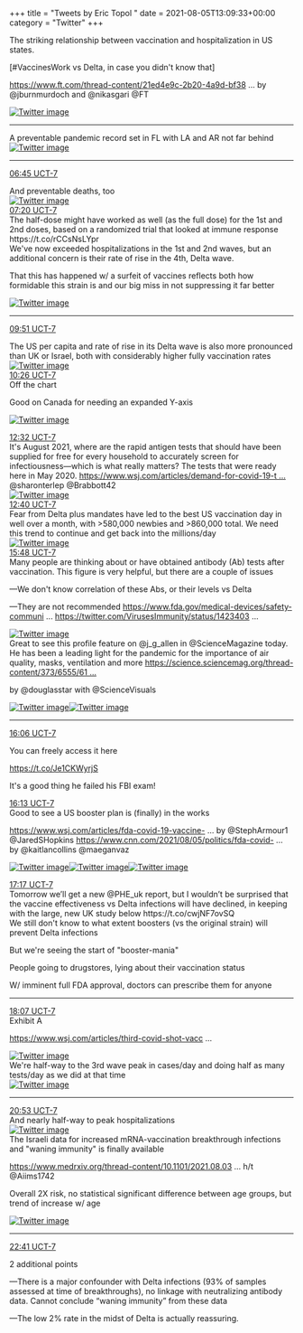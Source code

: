 +++
title = "Tweets by Eric Topol " 
date = 2021-08-05T13:09:33+00:00
category = "Twitter"
+++
<div class="thread"> 
<div class="thread-content"> 
The striking relationship between vaccination and hospitalization in US states. 

[#VaccinesWork vs Delta, in case you didn't know that]

<a href="https://www.ft.com/thread-content/21ed4e9c-2b20-4a9d-bf38-6b76212beef8" target="_blank" rel="noreferer">https://www.ft.com/thread-content/21ed4e9c-2b20-4a9d-bf38 ...</a> 
 by @jburnmurdoch and @nikasgari @FT </div> 
<a href="/twitter/erictopol/images/E8B4AxMVUAANn8_.jpg"  ><img src="/twitter/erictopol/images/E8B4AxMVUAANn8_.jpg" alt="Twitter image" ></img></a><hr><div class="thread-content"> 
A preventable pandemic record set in FL with LA and AR not far behind </div> 
<a href="/twitter/erictopol/images/E8B7XeHUUBQSyix.jpg"  ><img src="/twitter/erictopol/images/E8B7XeHUUBQSyix.jpg" alt="Twitter image" ></img></a><hr><div class="profile"> 
<a href="https://twitter.com/erictopol/status/1423278952160788491" target="_blank" rel="noreferer">06:45 UCT-7</a> 
</div> 
<div class="content"> 
And preventable deaths, too </div> 
<a href="/twitter/erictopol/images/E8CAoceUcAMLnHA.jpg"  ><img src="/twitter/erictopol/images/E8CAoceUcAMLnHA.jpg" alt="Twitter image" ></img></a></div> 
<div class="tweet"> 
<div class="profile"> 
<a href="https://twitter.com/erictopol/status/1423287725604544519" target="_blank" rel="noreferer">07:20 UCT-7</a> 
</div> 
<div class="content"> 
The half-dose might have worked as well (as the full dose) for the 1st and 2nd doses, based on a randomized trial that looked at immune response https://t.co/rCCsNsLYpr</div> 
</div> 
<div class="thread"> 
<div class="thread-content"> 
We've now exceeded hospitalizations in the 1st and 2nd waves, but an additional concern is their rate of rise in the 4th, Delta wave. 

That this has happened w/ a surfeit of vaccines reflects both how formidable this strain is and our big miss in not suppressing it far better </div> 
<a href="/twitter/erictopol/images/E8CZwMAVEAs0YZH.jpg"  ><img src="/twitter/erictopol/images/E8CZwMAVEAs0YZH.jpg" alt="Twitter image" ></img></a><hr><div class="profile"> 
<a href="https://twitter.com/erictopol/status/1423325690343038978" target="_blank" rel="noreferer">09:51 UCT-7</a> 
</div> 
<div class="content"> 
The US per capita and rate of rise in its Delta wave is also more pronounced than UK or Israel, both with considerably higher fully vaccination rates </div> 
<a href="/twitter/erictopol/images/E8CrJ-CUYAMqSUE.jpg"  ><img src="/twitter/erictopol/images/E8CrJ-CUYAMqSUE.jpg" alt="Twitter image" ></img></a></div> 
<div class="tweet"> 
<div class="profile"> 
<a href="https://twitter.com/erictopol/status/1423334547962294273" target="_blank" rel="noreferer">10:26 UCT-7</a> 
</div> 
<div class="content"> 
Off the chart

Good on Canada for needing an expanded Y-axis </div> 
<a href="/twitter/erictopol/images/E8CzC5GVkAIP3X0.jpg"  ><img src="/twitter/erictopol/images/E8CzC5GVkAIP3X0.jpg" alt="Twitter image" ></img></a></div> 
<div class="tweet"> 
<div class="profile"> 
<a href="https://twitter.com/erictopol/status/1423366385871200258" target="_blank" rel="noreferer">12:32 UCT-7</a> 
</div> 
<div class="content"> 
It's August 2021, where are the rapid antigen tests that should have been supplied for free for every household to accurately screen for infectiousness—which is what really matters? The tests that were ready here in May 2020. <a href="https://www.wsj.com/articles/demand-for-covid-19-tests-and-wait-times-rebound-as-delta-variant-spreads-11628162222" target="_blank" rel="noreferer">https://www.wsj.com/articles/demand-for-covid-19-t ...</a> 
 @sharonterlep @Brabbott42 </div> 
<a href="/twitter/erictopol/images/E8DPRHMVoAI23Nu.jpg"  ><img src="/twitter/erictopol/images/E8DPRHMVoAI23Nu.jpg" alt="Twitter image" ></img></a></div> 
<div class="tweet"> 
<div class="profile"> 
<a href="https://twitter.com/erictopol/status/1423368244803506179" target="_blank" rel="noreferer">12:40 UCT-7</a> 
</div> 
<div class="content"> 
Fear from Delta plus mandates have led to the best US vaccination day in well over a month, with &gt;580,000 newbies and &gt;860,000 total. We need this trend to continue and get back into the millions/day </div> 
<a href="/twitter/erictopol/images/E8DRRHcVoAAesOl.jpg"  ><img src="/twitter/erictopol/images/E8DRRHcVoAAesOl.jpg" alt="Twitter image" ></img></a></div> 
<div class="tweet"> 
<div class="profile"> 
<a href="https://twitter.com/erictopol/status/1423415602744492037" target="_blank" rel="noreferer">15:48 UCT-7</a> 
</div> 
<div class="content"> 
Many people are thinking about or have obtained antibody (Ab) tests after vaccination. This figure is very helpful, but there are a couple of issues

—We don't know correlation of these Abs, or their levels vs Delta

—They are not recommended <a href="https://www.fda.gov/medical-devices/safety-communications/antibody-testing-not-currently-recommended-assess-immunity-after-covid-19-vaccination-fda-safety" target="_blank" rel="noreferer">https://www.fda.gov/medical-devices/safety-communi ...</a> 
  <a href="https://twitter.com/VirusesImmunity/status/1423403916058845184" target="_blank" rel="noreferer">https://twitter.com/VirusesImmunity/status/1423403 ...</a> 
</div> 
<a href="/twitter/erictopol/images/E8D8tzrUYAELDO5.jpg"  ><img src="/twitter/erictopol/images/E8D8tzrUYAELDO5.jpg" alt="Twitter image" ></img></a></div> 
<div class="thread"> 
<div class="thread-content"> 
Great to see this profile feature on @j_g_allen in @ScienceMagazine today. He has been a leading light for the pandemic for the importance of air quality, masks, ventilation and more <a href="https://science.sciencemag.org/thread-content/373/6555/612" target="_blank" rel="noreferer">https://science.sciencemag.org/thread-content/373/6555/61 ...</a> 


by @douglasstar with @ScienceVisuals </div> 
<a href="/twitter/erictopol/images/E8C_3MmUcAAoVrR.jpg"  ><img src="/twitter/erictopol/images/E8C_3MmUcAAoVrR.jpg" alt="Twitter image" ></img></a><a href="/twitter/erictopol/images/E8C_4k3VEAU9CHy.jpg"  ><img src="/twitter/erictopol/images/E8C_4k3VEAU9CHy.jpg" alt="Twitter image" ></img></a><hr><div class="profile"> 
<a href="https://twitter.com/erictopol/status/1423420208618762243" target="_blank" rel="noreferer">16:06 UCT-7</a> 
</div> 
<div class="content"> 
You can freely access it here

https://t.co/Je1CKWyrjS

It's a good thing he failed his FBI exam!</div> 
</div> 
<div class="tweet"> 
<div class="profile"> 
<a href="https://twitter.com/erictopol/status/1423422014690189313" target="_blank" rel="noreferer">16:13 UCT-7</a> 
</div> 
<div class="content"> 
Good to see a US booster plan is (finally) in the works

<a href="https://www.wsj.com/articles/fda-covid-19-vaccine-booster-plan-could-be-ready-within-weeks-11628194767?mod=latest_headlines" target="_blank" rel="noreferer">https://www.wsj.com/articles/fda-covid-19-vaccine- ...</a> 
 by @StephArmour1 @JaredSHopkins   <a href="https://www.cnn.com/2021/08/05/politics/fda-covid-booster-shot/index.html" target="_blank" rel="noreferer">https://www.cnn.com/2021/08/05/politics/fda-covid- ...</a> 
 by @kaitlancollins @maeganvaz </div> 
<a href="/twitter/erictopol/images/E8EB4fkUYAMd3Gu.jpg"  ><img src="/twitter/erictopol/images/E8EB4fkUYAMd3Gu.jpg" alt="Twitter image" ></img></a><a href="/twitter/erictopol/images/E8ECPDXVkAMinLN.jpg"  ><img src="/twitter/erictopol/images/E8ECPDXVkAMinLN.jpg" alt="Twitter image" ></img></a><a href="/twitter/erictopol/images/E8ECREpVoAMfRBy.jpg"  ><img src="/twitter/erictopol/images/E8ECREpVoAMfRBy.jpg" alt="Twitter image" ></img></a></div> 
<div class="tweet"> 
<div class="profile"> 
<a href="https://twitter.com/erictopol/status/1423438139721281536" target="_blank" rel="noreferer">17:17 UCT-7</a> 
</div> 
<div class="content"> 
Tomorrow we’ll get a new @PHE_uk report, but I wouldn’t be surprised that the vaccine effectiveness vs Delta infections will have declined, in keeping with the large, new UK study below https://t.co/cwjNF7ovSQ</div> 
</div> 
<div class="thread"> 
<div class="thread-content"> 
We still don't know to what extent boosters (vs the original strain) will prevent Delta infections

But we're seeing the start of "booster-mania"

People going to drugstores, lying about their vaccination status

W/ imminent full FDA approval, doctors can prescribe them for anyone</div> 
<hr><div class="profile"> 
<a href="https://twitter.com/erictopol/status/1423450691574460417" target="_blank" rel="noreferer">18:07 UCT-7</a> 
</div> 
<div class="content"> 
Exhibit A

<a href="https://www.wsj.com/articles/third-covid-shot-vaccine-immunity-israel-study-11628089557" target="_blank" rel="noreferer">https://www.wsj.com/articles/third-covid-shot-vacc ...</a> 
 </div> 
<a href="/twitter/erictopol/images/E8EcbVtVUAUS8cC.png"  ><img src="/twitter/erictopol/images/E8EcbVtVUAUS8cC.png" alt="Twitter image" ></img></a></div> 
<div class="thread"> 
<div class="thread-content"> 
We're half-way to the 3rd wave peak in cases/day and doing half as many tests/day as we did at that time </div> 
<a href="/twitter/erictopol/images/E8E_bDiVIAgqy_6.jpg"  ><img src="/twitter/erictopol/images/E8E_bDiVIAgqy_6.jpg" alt="Twitter image" ></img></a><hr><div class="profile"> 
<a href="https://twitter.com/erictopol/status/1423492365415636992" target="_blank" rel="noreferer">20:53 UCT-7</a> 
</div> 
<div class="content"> 
And nearly half-way to peak hospitalizations </div> 
<a href="/twitter/erictopol/images/E8FCmVzVoAYb8Qq.jpg"  ><img src="/twitter/erictopol/images/E8FCmVzVoAYb8Qq.jpg" alt="Twitter image" ></img></a></div> 
<div class="thread"> 
<div class="thread-content"> 
The Israeli data for increased mRNA-vaccination breakthrough infections and "waning immunity" is finally available 

<a href="https://www.medrxiv.org/thread-content/10.1101/2021.08.03.21261496v1?__cf_chl_jschl_tk__=pmd_e2ea998b4d62d17a2afd596b60deedbd98393a3c-1628225627-0-gqNtZGzNAfijcnBszQfi" target="_blank" rel="noreferer">https://www.medrxiv.org/thread-content/10.1101/2021.08.03 ...</a> 
 h/t @Aiims1742 

Overall 2X risk, no statistical significant difference between age groups, but trend of increase w/ age </div> 
<a href="/twitter/erictopol/images/E8FT4xlVkAMuX_W.jpg"  ><img src="/twitter/erictopol/images/E8FT4xlVkAMuX_W.jpg" alt="Twitter image" ></img></a><hr><div class="profile"> 
<a href="https://twitter.com/erictopol/status/1423519591414734849" target="_blank" rel="noreferer">22:41 UCT-7</a> 
</div> 
<div class="content"> 
2 additional points

—There is a major confounder with Delta infections (93% of samples assessed at time of breakthroughs), no linkage with neutralizing antibody data. Cannot conclude “waning immunity” from these data

—The low 2% rate in the midst of Delta is actually reassuring.</div> 
</div> 



